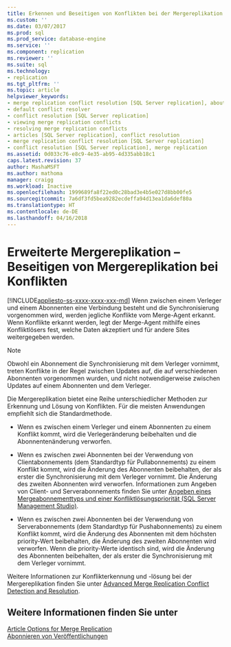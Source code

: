 ```yaml
---
title: Erkennen und Beseitigen von Konflikten bei der Mergereplikation | Microsoft-Dokumentation
ms.custom: ''
ms.date: 03/07/2017
ms.prod: sql
ms.prod_service: database-engine
ms.service: ''
ms.component: replication
ms.reviewer: ''
ms.suite: sql
ms.technology:
- replication
ms.tgt_pltfrm: ''
ms.topic: article
helpviewer_keywords:
- merge replication conflict resolution [SQL Server replication], about conflict resolution
- default conflict resolver
- conflict resolution [SQL Server replication]
- viewing merge replication conflicts
- resolving merge replication conflicts
- articles [SQL Server replication], conflict resolution
- merge replication conflict resolution [SQL Server replication]
- conflict resolution [SQL Server replication], merge replication
ms.assetid: 0d033c76-e8c9-4e35-ab95-4d335abb18c1
caps.latest.revision: 37
author: MashaMSFT
ms.author: mathoma
manager: craigg
ms.workload: Inactive
ms.openlocfilehash: 1999689fa8f22ed0c28bad3e4b5e027d8bb00fe5
ms.sourcegitcommit: 7a6df3fd5bea9282ecdeffa94d13ea1da6def80a
ms.translationtype: HT
ms.contentlocale: de-DE
ms.lasthandoff: 04/16/2018
---
```

# <a name="advanced-merge-replication---resolve-merge-replication-conflicts"></a>Erweiterte Mergereplikation – Beseitigen von Mergereplikation bei Konflikten
[!INCLUDE[appliesto-ss-xxxx-xxxx-xxx-md](../../../includes/appliesto-ss-xxxx-xxxx-xxx-md.md)]
  Wenn zwischen einem Verleger und einem Abonnenten eine Verbindung besteht und die Synchronisierung vorgenommen wird, werden jegliche Konflikte vom Merge-Agent erkannt. Wenn Konflikte erkannt werden, legt der Merge-Agent mithilfe eines Konfliktlösers fest, welche Daten akzeptiert und für andere Sites weitergegeben werden.  
  
> [!NOTE]  
>  Obwohl ein Abonnement die Synchronisierung mit dem Verleger vornimmt, treten Konflikte in der Regel zwischen Updates auf, die auf verschiedenen Abonnenten vorgenommen wurden, und nicht notwendigerweise zwischen Updates auf einem Abonnenten und dem Verleger.  
  
 Die Mergereplikation bietet eine Reihe unterschiedlicher Methoden zur Erkennung und Lösung von Konflikten. Für die meisten Anwendungen empfiehlt sich die Standardmethode.  
  
-   Wenn es zwischen einem Verleger und einem Abonnenten zu einem Konflikt kommt, wird die Verlegeränderung beibehalten und die Abonnentenänderung verworfen.  
  
-   Wenn es zwischen zwei Abonnenten bei der Verwendung von Clientabonnements (dem Standardtyp für Pullabonnements) zu einem Konflikt kommt, wird die Änderung des Abonnenten beibehalten, der als erster die Synchronisierung mit dem Verleger vornimmt. Die Änderung des zweiten Abonnenten wird verworfen. Informationen zum Angeben von Client- und Serverabonnements finden Sie unter [Angeben eines Mergeabonnementtyps und einer Konfliktlösungspriorität &#40;SQL Server Management Studio&#41;](../../../relational-databases/replication/specify-a-merge-subscription-type-and-conflict-resolution-priority.md).  
  
-   Wenn es zwischen zwei Abonnenten bei der Verwendung von Serverabonnements (dem Standardtyp für Pushabonnements) zu einem Konflikt kommt, wird die Änderung des Abonnenten mit dem höchsten priority-Wert beibehalten, die Änderung des zweiten Abonnenten wird verworfen. Wenn die priority-Werte identisch sind, wird die Änderung des Abonnenten beibehalten, der als erster die Synchronisierung mit dem Verleger vornimmt.  
  
 Weitere Informationen zur Konflikterkennung und -lösung bei der Mergereplikation finden Sie unter [Advanced Merge Replication Conflict Detection and Resolution](../../../relational-databases/replication/merge/advanced-merge-replication-conflict-detection-and-resolution.md).  
  
## <a name="see-also"></a>Weitere Informationen finden Sie unter  
 [Article Options for Merge Replication](../../../relational-databases/replication/merge/article-options-for-merge-replication.md)   
 [Abonnieren von Veröffentlichungen](../../../relational-databases/replication/subscribe-to-publications.md)  
  
  
